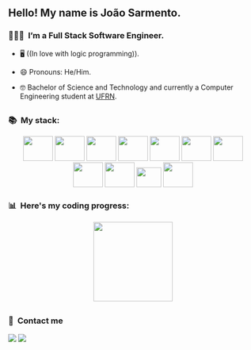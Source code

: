 ## Hello! My name is João Sarmento.

### 🧑🏻‍💻 &nbsp;I’m a Full Stack Software Engineer.  

- 🖥 ((In love with logic programming)).

- 😄 Pronouns: He/Him.

- 🤓 Bachelor of Science and Technology and currently a Computer Engineering student at <a href="https://www.ufrn.br//">UFRN</a>.

##
<h3> 📚 &nbsp;My stack:</h3>

<div align="center">
  <img src="https://cdn.jsdelivr.net/gh/devicons/devicon/icons/javascript/javascript-plain.svg" width="60" height="50"/> 
  <img src="https://cdn.jsdelivr.net/gh/devicons/devicon/icons/typescript/typescript-original.svg" width="60" height="50"/> 
  <img src="https://cdn.jsdelivr.net/gh/devicons/devicon/icons/cplusplus/cplusplus-original.svg" width="60" height="50"/>
  <img src="https://cdn.jsdelivr.net/gh/devicons/devicon/icons/react/react-original.svg" width="60" height="50"/>
  <img src="https://cdn.jsdelivr.net/gh/devicons/devicon/icons/nodejs/nodejs-original.svg" width="60" height="50"/>
  <img src="https://cdn.jsdelivr.net/gh/devicons/devicon/icons/express/express-original.svg" width="60" height="50"/>
  <img src="https://cdn.jsdelivr.net/gh/devicons/devicon/icons/postgresql/postgresql-plain.svg" width="60" height="50"/>
  <img src="https://cdn.jsdelivr.net/gh/devicons/devicon/icons/mongodb/mongodb-original.svg" width="60" height="50"/>
  <img src="https://cdn.jsdelivr.net/gh/devicons/devicon/icons/docker/docker-plain.svg" width="60" height="50"/> 
  <img src="https://cdn.jsdelivr.net/gh/devicons/devicon/icons/jest/jest-plain.svg" width="50" height="40"/> 
  <img src="https://cdn.jsdelivr.net/gh/devicons/devicon/icons/amazonwebservices/amazonwebservices-original.svg" width="60" height="50"/>
</div>


### 📊 &nbsp;Here's my coding progress:

 <div style="width:100%" align="center">
    <a href="https://github.com/Joaosarm">
    <img height="160em" src="https://github-readme-stats.vercel.app/api?username=Joaosarm&theme=tokyonight&custom_title=Github%20Stats&include_all_commits=true&count_private=true&show_icons=true"/>
<!--     <img height="300em" width="300em" src="https://github-readme-stats.vercel.app/api/top-langs/?username=Joaosarm&theme=tokyonight&custom_title=Github%20Stats&include_all_commits=true&count_private=true&show_icons=true"/> -->
    </a>
  </div>

##
<h3> 📱 &nbsp;Contact me</h3> 
<div>
    <a href="https://www.linkedin.com/in/joao-v-sarmento/" target="_blank"><img src="https://img.shields.io/badge/-LinkedIn-%230077B5?style=for-the-badge&logo=linkedin&logoColor=white" target="_blank"></a> 
    <a href = "mailto:joaovicentesarm@gmail.com"><img src="https://img.shields.io/badge/-Gmail-%23333?style=for-the-badge&logo=gmail&logoColor=white" target="_blank"></a>
  </div> 
